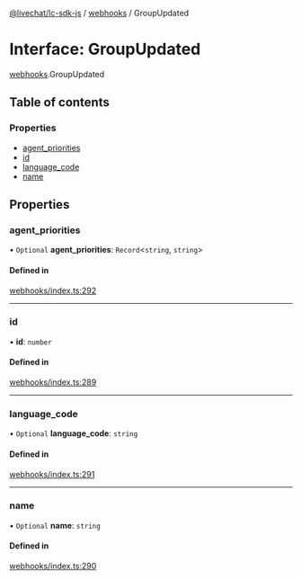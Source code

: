 [@livechat/lc-sdk-js](../README.md) / [webhooks](../modules/webhooks.md) / GroupUpdated

# Interface: GroupUpdated

[webhooks](../modules/webhooks.md).GroupUpdated

## Table of contents

### Properties

- [agent\_priorities](webhooks.GroupUpdated.md#agent_priorities)
- [id](webhooks.GroupUpdated.md#id)
- [language\_code](webhooks.GroupUpdated.md#language_code)
- [name](webhooks.GroupUpdated.md#name)

## Properties

### agent\_priorities

• `Optional` **agent\_priorities**: `Record`<`string`, `string`\>

#### Defined in

[webhooks/index.ts:292](https://github.com/livechat/lc-sdk-js/blob/125a327/src/webhooks/index.ts#L292)

___

### id

• **id**: `number`

#### Defined in

[webhooks/index.ts:289](https://github.com/livechat/lc-sdk-js/blob/125a327/src/webhooks/index.ts#L289)

___

### language\_code

• `Optional` **language\_code**: `string`

#### Defined in

[webhooks/index.ts:291](https://github.com/livechat/lc-sdk-js/blob/125a327/src/webhooks/index.ts#L291)

___

### name

• `Optional` **name**: `string`

#### Defined in

[webhooks/index.ts:290](https://github.com/livechat/lc-sdk-js/blob/125a327/src/webhooks/index.ts#L290)
